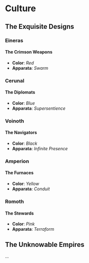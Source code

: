 # Culture

## The Exquisite Designs

### Eineras

#### The Crimson Weapons

* **Color**: *Red*
* **Apparata**: *Swarm*

### Cerunal

#### The Diplomats

* **Color**: *Blue*
* **Apparata**: *Supersentience*

### Voinoth

#### The Navigators

* **Color**: *Black*
* **Apparata**: *Infinite Presence*

### Amperion

#### The Furnaces

* **Color**: *Yellow*
* **Apparata**: *Conduit*

### Romoth

#### The Stewards

* **Color**: *Pink*
* **Apparata**: *Terraform*

## The Unknowable Empires

...
